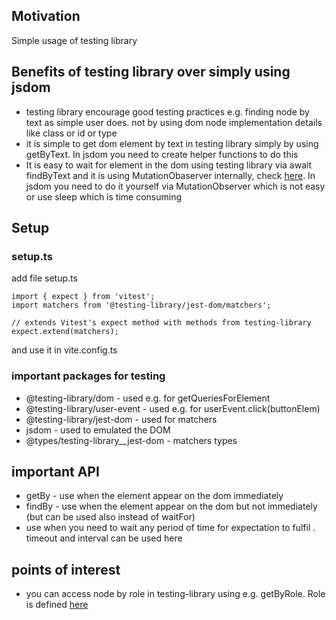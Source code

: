 <h2>Motivation</h2>
Simple usage of testing library

<h2>Benefits of testing library over simply using jsdom</h2>
<ul>
<li>testing library encourage good testing practices e.g. finding node by text as simple user does. not by using dom node implementation details like class or id or type </li>
<li>it is simple to get dom element by text in testing library simply by using getByText. In jsdom you need to create helper functions to do this</li>
<li>It is easy to wait for element in the dom using testing library via await findByText and it is using MutationObaserver internally, check <a href='https://www.youtube.com/watch?v=kVS78Ztq9RY'>here</a>. In jsdom you need to do it yourself via MutationObserver which is not easy or use sleep which is time consuming</li>
</ul>

<h2>Setup</h2>
<h3>setup.ts</h3>
add file setup.ts

```
import { expect } from 'vitest';
import matchers from '@testing-library/jest-dom/matchers';

// extends Vitest's expect method with methods from testing-library
expect.extend(matchers);
```
and use it in vite.config.ts

<h3>important packages for testing</h3>
<ul>
<li>@testing-library/dom - used e.g. for getQueriesForElement</li>
<li>@testing-library/user-event - used e.g. for userEvent.click(buttonElem)</li>
<li>@testing-library/jest-dom - used for matchers</li>
<li>jsdom - used to emulated the DOM</li>
<li>@types/testing-library__jest-dom - matchers types</li>
</ul>

<h2>important API</h2>
<ul>
<li>getBy - use when the element appear on the dom immediately</li>
<li>findBy - use when the element appear on the dom but not immediately (but can be used also instead of waitFor)</li>
<li>use when you need to wait any period of time for expectation to fulfil . timeout and interval can be used here
</li>
</ul>

<h2>points of interest</h2>
<ul>
<li>you can access node by role in testing-library using e.g. getByRole. Role is defined <a href='https://www.w3.org/TR/wai-aria-1.2/#roles'>here</a></li>
</ul>